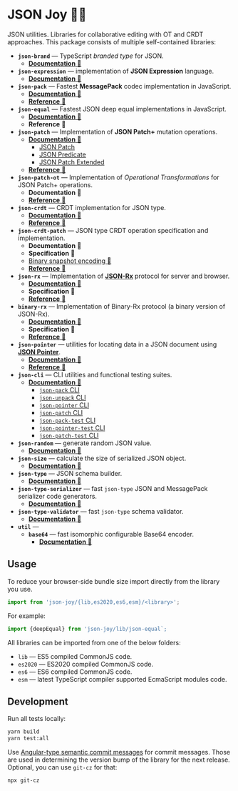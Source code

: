 # JSON Joy 🦄🌈

JSON utilities. Libraries for collaborative editing with OT and CRDT approaches.
This package consists of multiple self-contained libraries:

- __`json-brand`__ &mdash; TypeScript *branded type* for JSON.
  - [__Documentation__ 🚀](./src/json-brand/README.md)
- __`json-expression`__ &mdash; implementation of __JSON Expression__ language.
  - [__Documentation__ 🚀](./src/json-expression/README.md)
- __`json-pack`__ &mdash; Fastest __MessagePack__ codec implementation in JavaScript.
  - [__Documentation__ 🚀](./src/json-pack/README.md)
  - [__Reference__ 🤖](https://streamich.github.io/json-joy/modules/json_pack.html)
- __`json-equal`__ &mdash; Fastest JSON deep equal implementations in JavaScript.
  - [__Documentation__ 🚀](./src/json-equal/README.md)
  - __Reference__ 🤖
- __`json-patch`__ &mdash; Implementation of __JSON Patch+__ mutation operations.
  - [__Documentation__ 🚀](./src/json-patch/README.md)
    - [JSON Patch](./src/json-patch/docs/json-patch.md)
    - [JSON Predicate](./src/json-patch/docs/json-predicate.md)
    - [JSON Patch Extended](./src/json-patch/docs/json-patch-extended.md)
  - [__Reference__ 🤖](https://streamich.github.io/json-joy/modules/json_patch.html)
- __`json-patch-ot`__ &mdash; Implementation of *Operational Transformations* for JSON Patch+ operations.
  - __Documentation__ 🚀
  - [__Reference__ 🤖](https://streamich.github.io/json-joy/modules/json_patch_ot.html)
- __`json-crdt`__ &mdash; CRDT implementation for JSON type.
  - [__Documentation__ 🚀](./src/json-crdt/README.md)
  - [__Reference__ 🤖](https://streamich.github.io/json-joy/modules/json_crdt.html)
- __`json-crdt-patch`__ &mdash; JSON type CRDT operation specification and implementation.
  - __Documentation__ 🚀
  - __Specification__ 🤔
  - [Binary snapshot encoding 🧬](./src/json-crdt/codec/binary/README.md)
  - [__Reference__ 🤖](https://streamich.github.io/json-joy/modules/json_crdt_patch.html)
- __`json-rx`__ &mdash; Implementation of [__JSON-Rx__][json-rx] protocol for server and browser.
  - [__Documentation__ 🚀](./src/json-rx/README.md)
  - __Specification__ 🤔
  - [__Reference__ 🤖](https://streamich.github.io/json-joy/modules/json_rx.html)
- __`binary-rx`__ &mdash; Implementation of Binary-Rx protocol (a binary version of JSON-Rx).
  - [__Documentation__ 🚀](./src/binary-rx/README.md)
  - __Specification__ 🤔
  - [__Reference__ 🤖](https://streamich.github.io/json-joy/modules/binary_rx.html)
- __`json-pointer`__ &mdash; utilities for locating data in a JSON document using [__JSON Pointer__][json-pointer].
  - [__Documentation__ 🚀](./src/json-pointer/README.md)
  - [__Reference__ 🤖](https://streamich.github.io/json-joy/modules/json_pointer.html)
- __`json-cli`__ &mdash; CLI utilities and functional testing suites.
  - [__Documentation__ 🚀](./src/json-cli/README.md)
    - [`json-pack` CLI](./src/json-cli/docs/json-pack.md)
    - [`json-unpack` CLI](./src/json-cli/docs/json-unpack.md)
    - [`json-pointer` CLI](./src/json-cli/docs/json-pointer.md)
    - [`json-patch` CLI](./src/json-cli/docs/json-patch.md)
    - [`json-pack-test` CLI](./src/json-cli/docs/json-pack-test.md)
    - [`json-pointer-test` CLI](./src/json-cli/docs/json-pointer-test.md)
    - [`json-patch-test` CLI](./src/json-cli/docs/json-patch-test.md)
- __`json-random`__ &mdash; generate random JSON value.
  - [__Documentation__ 🚀](./src/json-random/README.md)
- __`json-size`__ &mdash; calculate the size of serialized JSON object.
  - [__Documentation__ 🚀](./src/json-size/README.md)
- __`json-type`__ &mdash; JSON schema builder.
  - [__Documentation__ 🚀](./src/json-type/README.md)
- __`json-type-serializer`__ &mdash; fast `json-type` JSON and MessagePack serializer code generators.
  - [__Documentation__ 🚀](./src/json-type-serializer/README.md)
- __`json-type-validator`__ &mdash; fast `json-type` schema validator.
  - [__Documentation__ 🚀](./src/json-type-validator/README.md)
- __`util`__ &mdash;
  - __`base64`__ &mdash; fast isomorphic configurable Base64 encoder.
    - [__Documentation__ 🚀](./src/util/base64/README.md)

[json-pointer]: https://tools.ietf.org/html/rfc6901
[json-patch]: https://tools.ietf.org/html/rfc6902
[json-predicate]: https://tools.ietf.org/id/draft-snell-json-test-01.html
[json-rx]: https://onp4.com/@vadim/p/gv9z33hjuo


## Usage

To reduce your browser-side bundle size import directly from the library you use.

```ts
import from 'json-joy/{lib,es2020,es6,esm}/<library>';
```

For example:

```ts
import {deepEqual} from 'json-joy/lib/json-equal`;
```

All libraries can be imported from one of the below folders:

- `lib` &mdash; ES5 compiled CommonJS code.
- `es2020` &mdash; ES2020 compiled CommonJS code.
- `es6` &mdash; ES6 compiled CommonJS code.
- `esm` &mdash; latest TypeScript compiler supported EcmaScript modules code.


## Development

Run all tests locally:

```bash
yarn build
yarn test:all
```

Use [Angular-type semantic commit messages](https://www.conventionalcommits.org/en/v1.0.0-beta.4/)
for commit messages. Those are used in determining the version bump of the
library for the next release. Optional, you can use `git-cz` for that:

```bash
npx git-cz
```
